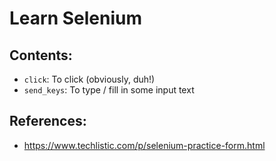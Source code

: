 # Learn Selenium

## Contents:
- `click`: To click (obviously, duh!)
- `send_keys`: To type / fill in some input text

## References:
- https://www.techlistic.com/p/selenium-practice-form.html